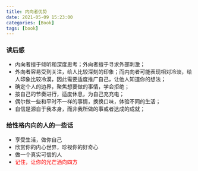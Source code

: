 ```yaml
---
title: 内向者优势
date: 2021-05-09 15:23:00
categories: [Book]
tags: [book]
---
```


### 读后感

- 内向者擅于倾听和深度思考；外向者擅于寻求外部刺激；
- 外向者容易受到关注，给人比较深刻的印象；而内向者可能表现相对冷淡，给人印象比较冷漠，因此需要适度推广自己，让他人知道你的想法；
- 确定个人的边界，聚焦想要做的事情，学会拒绝；
- 按自己的节奏进行，适度休息，为自己充充电；
- 偶尔做一些和平时不一样的事情，换换口味，体验不同的生活；
- 自信是源自于我本身，而非我所做的事或者达成的成就；

<!--more-->

### 给性格内向的人的一些话

- 享受生活，做你自己
- 欣赏你的内心世界，珍视你的好奇心
- 做一个真实可信的人
- <font color= "red">记住，让你的光芒洒向四方</font>